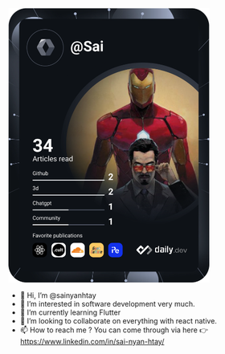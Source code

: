 <a href="https://app.daily.dev/DailyDevTips"><img src="https://github.com/sainyanhtay/sainyanhtay/blob/master/devcard.svg" width="400" alt="Sai's Dev Card"/></a>

- 👋 Hi, I’m @sainyanhtay
- 👀 I’m interested in software development very much.
- 🌱 I’m currently learning Flutter
- 💞️ I’m looking to collaborate on everything with react native.
- 📫 How to reach me ? You can come through via here 👉 https://www.linkedin.com/in/sai-nyan-htay/

<!---
sainyanhtay/sainyanhtay is a ✨ special ✨ repository because its `README.md` (this file) appears on your GitHub profile.
You can click the Preview link to take a look at your changes.
--->
